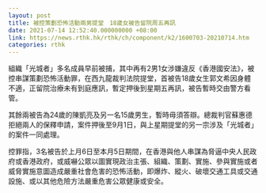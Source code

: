 ```yaml
---
layout: post
title: 被控策劃恐怖活動兩男提堂　18歲女被告留院周五再訊
date: 2021-07-14 12:52:40.000000000 +08:00
link: https://news.rthk.hk/rthk/ch/component/k2/1600703-20210714.htm
categories: rthk
---
```


組織「光城者」多名成員早前被捕，其中再有2男1女涉嫌違反《香港國安法》，被控串謀策劃恐怖活動罪，在西九龍裁判法院提堂，首被告18歲女生郭文希因身體不適，正留院治療未有到庭應訊，暫定押後到星期五再訊，被告暫時交由警方看管。

其餘兩被告為24歲的陳凱亮及另一名15歲男生，暫時毋須答辯。總裁判官蘇惠德拒絕兩人的保釋申請，案件押後至9月1日，與上星期提堂的另一宗涉及「光城者」的案件一同處理。

控罪指，3名被告於上月6日至本月5日期間，在香港與他人串謀為脅逼中央人民政府或香港政府，或威嚇公眾以圖實現政治主張、組織、策劃、實施、參與實施或者威脅實施意圖造成嚴重社會危害的恐怖活動，即爆炸、縱火、破壞交通工具或交通設施、或以其他危險方法嚴重危害公眾健康或安全。
